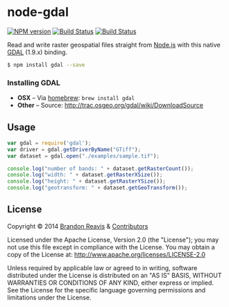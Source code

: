 # node-gdal
[![NPM version](https://badge.fury.io/js/gdal.png)](http://badge.fury.io/js/gdal)
[![Build Status](https://travis-ci.org/naturalatlas/node-gdal.png?branch=master)](https://travis-ci.org/naturalatlas/node-gdal)
[![Build Status](https://ci.appveyor.com/api/projects/status/mo06c2r5opdwak95)](https://ci.appveyor.com/project/brianreavis/node-gdal)

Read and write raster geospatial files straight from [Node.js](http://nodejs.org) with this native [GDAL](http://www.gdal.org/) (1.9.x) binding.

```sh
$ npm install gdal --save
```
### Installing GDAL

- **OSX** – Via [homebrew](http://brew.sh/): ```brew install gdal```
- **Other** – Source: http://trac.osgeo.org/gdal/wiki/DownloadSource

## Usage

```js
var gdal = require('gdal');
var driver = gdal.getDriverByName("GTiff");
var dataset = gdal.open("./examples/sample.tif");

console.log("number of bands: " + dataset.getRasterCount());
console.log("width: " + dataset.getRasterXSize());
console.log("height: " + dataset.getRasterYSize());
console.log("geotransform: " + dataset.getGeoTransform());
```

## License

Copyright &copy; 2014 [Brandon Reavis](https://github.com/brandonreavis) & [Contributors](https://github.com/naturalatlas/node-gdal/graphs/contributors)

Licensed under the Apache License, Version 2.0 (the "License"); you may not use this file except in compliance with the License. You may obtain a copy of the License at: http://www.apache.org/licenses/LICENSE-2.0

Unless required by applicable law or agreed to in writing, software distributed under the License is distributed on an "AS IS" BASIS, WITHOUT WARRANTIES OR CONDITIONS OF ANY KIND, either express or implied. See the License for the specific language governing permissions and limitations under the License.